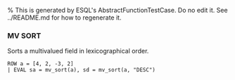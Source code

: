 % This is generated by ESQL's AbstractFunctionTestCase. Do no edit it. See ../README.md for how to regenerate it.

### MV SORT
Sorts a multivalued field in lexicographical order.

```esql
ROW a = [4, 2, -3, 2]
| EVAL sa = mv_sort(a), sd = mv_sort(a, "DESC")
```
